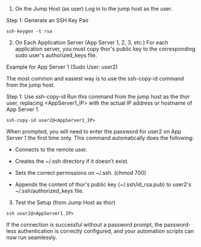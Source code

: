 1. On the Jump Host (as user)
Log in to the jump host as the user.

Step 1: Generate an SSH Key Pair

`ssh-keygen -t rsa`

2. On Each Application Server (App Server 1, 2, 3, etc.)
For each application server, you must copy thor's public key to the corresponding sudo user's authorized_keys file.

Example for App Server 1 (Sudo User: user2)

The most common and easiest way is to use the ssh-copy-id command from the jump host.

Step 1: Use ssh-copy-id
Run this command from the jump host as the thor user, replacing <AppServer1_IP> with the actual IP address or hostname of App Server 1.


`ssh-copy-id user2@<AppServer1_IP>`

When prompted, you will need to enter the password for user2 on App Server 1 the first time only. This command automatically does the following:

* Connects to the remote user.

* Creates the ~/.ssh directory if it doesn't exist.

* Sets the correct permissions on ~/.ssh. (chmod 700)

* Appends the content of thor's public key (~/.ssh/id_rsa.pub) to user2's ~/.ssh/authorized_keys file.

3. Test the Setup (from Jump Host as thor)

`ssh user2@<AppServer1_IP>`

If the connection is successful without a password prompt, the password-less authentication is correctly configured, and your automation scripts can now run seamlessly.